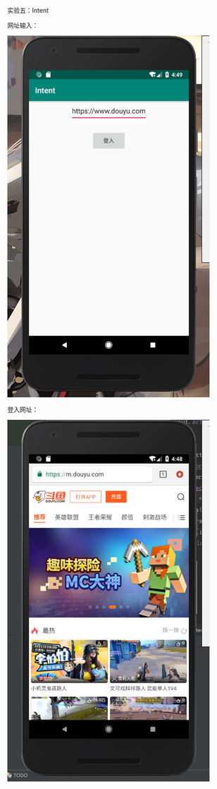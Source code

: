 实验五：Intent

网址输入：

![image](https://github.com/512lgw/Intent/blob/master/app/src/main/res/drawable/1.png)


登入网址：

![image](https://github.com/512lgw/Intent/blob/master/app/src/main/res/drawable/2.png)
